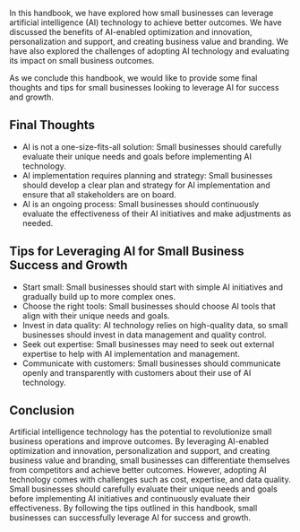 
In this handbook, we have explored how small businesses can leverage artificial intelligence (AI) technology to achieve better outcomes. We have discussed the benefits of AI-enabled optimization and innovation, personalization and support, and creating business value and branding. We have also explored the challenges of adopting AI technology and evaluating its impact on small business outcomes.

As we conclude this handbook, we would like to provide some final thoughts and tips for small businesses looking to leverage AI for success and growth.

Final Thoughts
--------------

* AI is not a one-size-fits-all solution: Small businesses should carefully evaluate their unique needs and goals before implementing AI technology.
* AI implementation requires planning and strategy: Small businesses should develop a clear plan and strategy for AI implementation and ensure that all stakeholders are on board.
* AI is an ongoing process: Small businesses should continuously evaluate the effectiveness of their AI initiatives and make adjustments as needed.

Tips for Leveraging AI for Small Business Success and Growth
------------------------------------------------------------

* Start small: Small businesses should start with simple AI initiatives and gradually build up to more complex ones.
* Choose the right tools: Small businesses should choose AI tools that align with their unique needs and goals.
* Invest in data quality: AI technology relies on high-quality data, so small businesses should invest in data management and quality control.
* Seek out expertise: Small businesses may need to seek out external expertise to help with AI implementation and management.
* Communicate with customers: Small businesses should communicate openly and transparently with customers about their use of AI technology.

Conclusion
----------

Artificial intelligence technology has the potential to revolutionize small business operations and improve outcomes. By leveraging AI-enabled optimization and innovation, personalization and support, and creating business value and branding, small businesses can differentiate themselves from competitors and achieve better outcomes. However, adopting AI technology comes with challenges such as cost, expertise, and data quality. Small businesses should carefully evaluate their unique needs and goals before implementing AI initiatives and continuously evaluate their effectiveness. By following the tips outlined in this handbook, small businesses can successfully leverage AI for success and growth.
